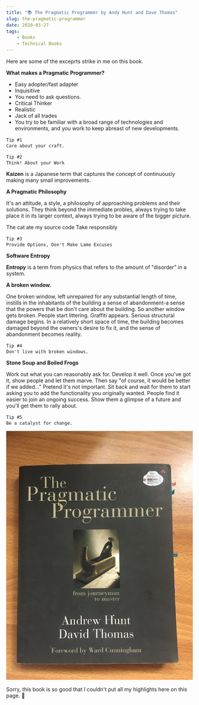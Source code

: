 ```yaml
---
title: "📚 The Pragmatic Programmer by Andy Hunt and Dave Thomas"
slug: the-pragmatic-programmer
date: 2020-03-27
tags:
    - Books
    - Technical Books
---
```


Here are some of the exceprts strike in me on this book.

**What makes a Pragmatic Programmer?**

- Easy adopter/fast adapter
- Inquisitive 
- You need to ask questions.
- Critical Thinker
- Realistic
- Jack of all trades 
- You try to be familiar with a broad range of technologies and environments, and you work to keep abreast of new developments.

```
Tip #1
Care about your craft.
```

```
Tip #2
Think! About your Work
```

**Kaizen** is a Japanese term that captures the concept of continuously making many small improvements.


**A Pragmatic Philosophy**

It's an attitude, a style, a philosophy of approaching problems and their solutions. They think beyond the immediate probles, always trying to take place it in its larger context, always trying to be aware of the bigger picture.

The cat ate my source code
Take responsibly

```
Tip #3
Provide Options, Don't Make Lame Excuses
```
**Software Entropy**

**Entropy** is a term from physics that refers to the amount of "disorder" in a system.

**A broken window.**

One broken window, left unrepaired for any substantial length of time, instills in the inhabitants of the building a sense of abandonment-a sense that the powers that be don't care about the building. So another window gets broken. People start littering. Graffiti appears. Serious structural damage begins. In a relatively short space of time, the building becomes damaged beyond the owners's desire to fix it, and the sense of abandonment becomes reality.
```
Tip #4
Don't live with broken windows.
```
**Stone Soup and Boiled Frogs**

Work out what you can reasonably ask for. Develop it well. Once you've got it, show people and let them marve. Then say "of course, it would be better if we added..." Pretend it's not important. Sit back and wait for them to start asking you to add the functionality you originally wanted. People find it easier to join an ongoing success. Show them a glimpse of a future and you'll get them to rally about.

```
Tip #5 
Be a catalyst for change.
```

![](/images/posts/IMG_4347.JPG)

Sorry, this book is so good that I couldn't put all my highlights here on this page. 😬